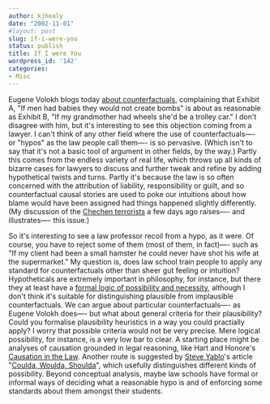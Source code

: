```yaml
---
author: kjhealy
date: "2002-11-01"
#layout: post
slug: if-i-were-you
status: publish
title: If I were You
wordpress_id: '142'
categories:
- Misc
---
```


Eugene Volokh blogs today [about counterfactuals](http://volokh.blogspot.com/2002_10_27_volokh_archive.html#85630204 "The Volokh Conspiracy"), complaining that Exhibit A, "If men had babies they would not create bombs" is about as reasonable as Exhibit B, "If my grandmother had wheels she'd be a trolley car." I don't disagree with him, but it's interesting to see this objection coming from a lawyer. I can't think of any other field where the use of counterfactuals—- or "hypos" as the law people call them—- is so pervasive. (Which isn't to say that it's not a basic tool of argument in other fields, by the way.) Partly this comes from the endless variety of real life, which throws up all kinds of bizarre cases for lawyers to discuss and further tweak and refine by adding hypothetical twists and turns. Partly it's because the law is so often concerned with the attribution of liability, responsibility or guilt, and so counterfactual causal stories are used to poke our intuitions about how blame would have been assigned had things happened slightly differently. (My discussion of the [Chechen terrorists](http://fiachra.soc.arizona.edu/blog/archives/000140.html#000140) a few days ago raises—- and illustrates—- this issue.)

So it's interesting to see a law professor recoil from a hypo, as it were. Of course, you have to reject some of them (most of them, in fact)—- such as "If my client had been a small hamster he could never have shot his wife at the supermarket." My question is, does law school train people to apply any standard for counterfactuals other than sheer gut feeling or intuition? Hypotheticals are extremely important in philosophy, for instance, but there they at least have a [formal logic of possibility and necessity](http://www.amazon.com/exec/obidos/tg/detail/-/0631224254), although I don't think it's suitable for distinguishing plausible from implausible counterfactuals. We can argue about particular counterfactuals—- as Eugene Volokh does—- but what about general criteria for their plausibility? Could you formalise plausibility heuristics in a way you could practially apply? I worry that possible criteria would not be very precise. Mere logical possibility, for instance, is a very low bar to clear. A starting place might be analyses of causation grounded in legal reasoning, like Hart and Honore's [Causation in the Law](http://search.barnesandnoble.com/textbooks/booksearch/isbninquiry.asp?isbn=0198254741). Another route is suggested by [Steve Yablo](http://www.mit.edu/~yablo/home.html)'s article "[Coulda, Woulda, Shoulda](http://www.mit.edu/~yablo/coulda.pdf)", which usefully distinguishes different kinds of possibility. Beyond conceptual analysis, maybe law schools have formal or informal ways of deciding what a reasonable hypo is and of enforcing some standards about them amongst their students.
